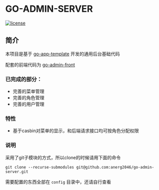 # GO-ADMIN-SERVER 

[![license](https://img.shields.io/github/license/anerg2046/go-admin-server.svg)](LICENSE)

## 简介

本项目是基于 [go-app-template](https://github.com/anerg2046/go-app-template) 开发的通用后台基础代码

配套的前端代码为 [go-admin-front](https://github.com/anerg2046/go-admin-front)

### 已完成的部分：

- 完善的菜单管理
- 完善的角色管理
- 完善的用户管理

### 特性

- 基于casbin对菜单的显示，和后端请求接口均可按角色分配权限

### 说明

采用了git子模块的方式，所以clone的时候请用下面的命令

`git clone --recurse-submodules git@github.com:anerg2046/go-admin-server.git`

需要配置的东西全部在 `config` 目录中，还请自行查看